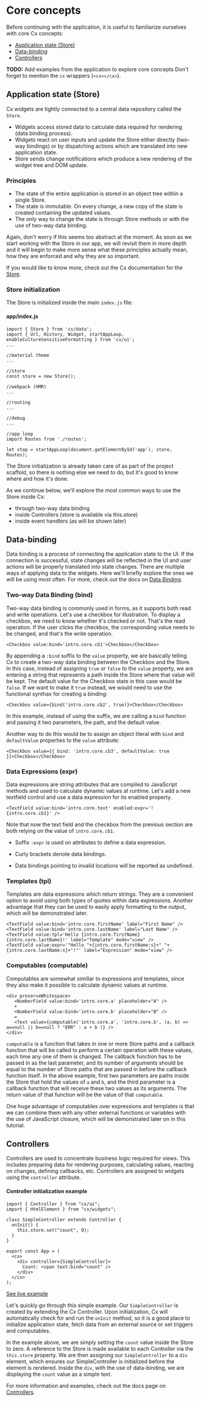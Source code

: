 # Core concepts

Before continuing with the application, it is useful to familiarize ourselves with core Cx concepts:
* [Application state (Store)](#application-state-store)
* [Data-binding](#data-binding)
* [Controllers](#controllers)

**TODO:** Add examples from the application to explore core concepts
Don't forget to mention the `cx` wrappers (`<cx></cx>`).

## Application state (Store)

Cx widgets are tightly connected to a central data repository called the `Store`.
* Widgets access stored data to calculate data required for rendering (data binding process).
* Widgets react on user inputs and update the Store either directly (two-way bindings) or by dispatching actions which are translated into new application state.
* Store sends change notifications which produce a new rendering of the widget tree and DOM update.

### Principles

* The state of the entire application is stored in an object tree within a single Store.
* The state is immutable. On every change, a new copy of the state is created containing the updated values.
* The only way to change the state is through Store methods or with the use of two-way data binding.

Again, don't worry if this seems too abstract at the moment. As soon as we start working with the Store in our app, we will revisit them in more depth and it will begin to make more sense what these principles actually mean, how they are enforced and why they are so important.

If you would like to know more, check out the Cx documentation for the [Store](https://docs.cxjs.io/concepts/store).

### Store initialization

The Store is initialized inside the main `index.js` file:

#### app/index.js
```
import { Store } from 'cx/data';
import { Url, History, Widget, startAppLoop, enableCultureSensitiveFormatting } from 'cx/ui';
...

//material theme
...

//store
const store = new Store();

//webpack (HMR)
...

//routing
...

//debug
...

//app loop
import Routes from './routes';

let stop = startAppLoop(document.getElementById('app'), store, Routes);
```

The Store initialization is already taken care of as part of the project scaffold, so there is nothing else we need to do, but it's good to know where and how it's done.

As we continue below, we'll explore the most common ways to use the Store inside Cx:

* through two-way data binding
* inside Controllers (store is available via this.store)
* inside event handlers (as will be shown later)

## Data-binding

Data binding is a process of connecting the application state to the UI. If the connection is successful, state changes will be reflected in the UI and user actions will be properly translated into state changes. There are multiple ways of applying data to the widgets. 
Here we'll briefly explore the ones we will be using most often. For more, check out the docs on [Data Binding](https://docs.cxjs.io/concepts/data-binding).

### Two-way Data Binding (bind)

Two-way data binding is commonly used in forms, as it supports both read and write operations. Let's use a checkbox for illustration. To display a checkbox, we need to know whether it's checked or not. That's the read operation. If the user clicks the checkbox, the corresponding value needs to be changed, and that's the write operation.

```
<Checkbox value:bind='intro.core.cb1'>Checkbox</Checkbox>
```
By appending a `:bind` suffix to the `value` property, we are basically telling Cx to create a two-way data binding between the Checkbox and the Store. In this case, instead of assigning `true` or `false` to the `value` property, we are entering a string that represents a path inside the Store where that value will be kept. 
The default value for the Checkbox state in this case would be `false`. If we want to make it `true` instead, we would need to use the functional synthax for creating a binding:

```
<Checkbox value={bind('intro.core.cb2', true)}>Checkbox</Checkbox>
```
In this example, instead of using the suffix, we are calling a `bind` function and passing it two parameters, the path, and the default value.

Another way to do this would be to assign an object literal with `bind` and `defaultValue` properties to the `value` attribute:

```
<Checkbox value={{ bind: 'intro.core.cb3', defaultValue: true }}>Checkbox</Checkbox>
```

### Data Expressions (expr)

Data expressions are string attributes that are compiled to JavaScript methods and used to calculate dynamic values at runtime. Let's add a new textfield control and use a data expression for its enabled property.

```
<TextField value:bind='intro.core.text' enabled:expr='!{intro.core.cb1}' />
```

Note that now the text field and the checkbox from the previous section are both relying on the value of `intro.core.cb1`. 

* Suffix `:expr` is used on attributes to define a data expression.

* Curly brackets denote data bindings.

* Data bindings pointing to invalid locations will be reported as undefined.

### Templates (tpl)

Templates are data expressions which return strings. They are a convenient option to avoid using both types of quotes within data expressions. Another advantage that they can be used to easily apply formatting to the output, which will be demonstrated later.

```
<TextField value:bind='intro.core.firstName' label="First Name" />
<TextField value:bind='intro.core.lastName' label="Last Name" />
<TextField value:tpl='Hello {intro.core.firstName} {intro.core.lastName}!' label="Template" mode="view" />
<TextField value:expr='"Hello "+{intro.core.firstName:s}+" "+{intro.core.lastName:s}+"!"' label="Expression" mode="view" />
```

### Computables (computable)

Computables are somewhat simillar to expressions and templates, since they also make it possible to calculate dynamic values at runtime. 

```
<div preserveWhitespace>
   <NumberField value:bind='intro.core.a' placeholder="A" />
   +
   <NumberField value:bind='intro.core.b' placeholder="B" />
   =
   <Text value={computable('intro.core.a', 'intro.core.b', (a, b) => a==null || b==null ? "ERR" : a + b )} />
</div>
```
`computable` is a function that takes in one or more Store paths and a callback function that will be called to perform a certain operation with these values, each time any one of them is changed. The callback function has to be passed in as the last parameter, and its number of arguments should be equal to the number of Store paths that are passed in before the callback function itself. In the above example, first two parameters are paths inside the Store that hold the values of `a` and `b`, and the third parameter is a callback function that will receive these two values as its arguments. The return value of that function will be the value of that `computable`.

One huge advantage of computables over expressions and templates is that we can combine them with any other external functions or variables with the use of JavaScript closure, which will be demonstrated later on in this tutorial.

## Controllers

Controllers are used to concentrate business logic required for views. This includes preparing data for rendering purposes, calculating values, reacting on changes, defining callbacks, etc. Controllers are assigned to widgets using the `controller` attribute. 

#### Controller initialization example

```
import { Controller } from "cx/ui";
import { HtmlElement } from "cx/widgets";

class SimpleController extends Controller {
  onInit() {
    this.store.set("count", 0);
  }
}

export const App = (
  <cx>
    <div controller={SimpleController}>
      Count: <span text:bind="count" />
    </div>
  </cx>
);
```
[See live example](https://fiddle.cxjs.io/?f=SufJMlDZ)

Let's quickly go through this simple example. Our `SimpleController` is created by extending the Cx Controller. Upon initialization, Cx will automatically check for and run the `onInit` method, so it is a good place to initialize application state, fetch data from an external source or set triggers and computables. 

In the example above, we are simply setting the `count` value inside the Store to zero. A reference to the Store is made available to each Controller via the `this.store` property.
We are then assigning our `SimpleController` to a `div` element, which ensures our SimpleController is initialized before the element is rendered. Inside the `div`, with the use of data-binding, we are displaying the `count` value as a simple text.

For more information and examples, check out the docs page on [Controllers](https://docs.cxjs.io/concepts/controllers).





